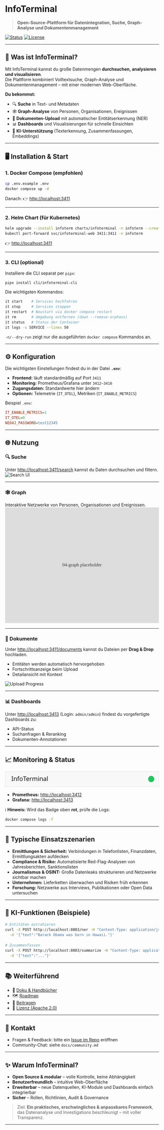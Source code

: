 # InfoTerminal

> **Open-Source-Plattform für Datenintegration, Suche, Graph-Analyse und Dokumentenmanagement**

[![Status](https://img.shields.io/badge/status-v0.1.0--pre-blue)](#) [![License](https://img.shields.io/badge/license-Apache--2.0-green)](#)

---

## 🚀 Was ist InfoTerminal?

Mit InfoTerminal kannst du große Datenmengen **durchsuchen, analysieren und visualisieren**.  
Die Plattform kombiniert Volltextsuche, Graph-Analyse und Dokumentenmanagement – mit einer modernen Web-Oberfläche.

**Du bekommst:**
- 🔍 **Suche** in Text- und Metadaten  
- 🕸️ **Graph-Analyse** von Personen, Organisationen, Ereignissen  
- 📄 **Dokumenten-Upload** mit automatischer Entitätserkennung (NER)  
- 📊 **Dashboards** und Visualisierungen für schnelle Einsichten  
- 🤖 **KI-Unterstützung** (Texterkennung, Zusammenfassungen, Embeddings)

---

## 🖥️ Installation & Start

### 1. Docker Compose (empfohlen)

```bash
cp .env.example .env
docker compose up -d
````

Danach:
👉 [http://localhost:3411](http://localhost:3411)

---

### 2. Helm Chart (für Kubernetes)

```bash
helm upgrade --install infoterm charts/infoterminal -n infoterm --create-namespace
kubectl port-forward svc/infoterminal-web 3411:3411 -n infoterm
```

👉 [http://localhost:3411](http://localhost:3411)

---

### 3. CLI (optional)

Installiere die CLI separat per `pipx`:

```bash
pipx install cli/infoterminal-cli
```

Die wichtigsten Kommandos:

```bash
it start    # Services hochfahren
it stop     # Services stoppen
it restart  # Neustart via docker compose restart
it rm       # Umgebung entfernen (down --remove-orphans)
it status   # Status der Container
it logs -s SERVICE --lines 50
```

`-n/--dry-run` zeigt nur die ausgeführten `docker compose` Kommandos an.

---

## ⚙️ Konfiguration

Die wichtigsten Einstellungen findest du in der Datei **`.env`**:

* **Frontend:** läuft standardmäßig auf Port `3411`
* **Monitoring:** Prometheus/Grafana unter `3412–3416`
* **Zugangsdaten:** Standardwerte hier ändern
* **Optionen:** Telemetrie (`IT_OTEL`), Metriken (`IT_ENABLE_METRICS`)

Beispiel `.env`:

```ini
IT_ENABLE_METRICS=1
IT_OTEL=0
NEO4J_PASSWORD=test12345
```

---

## 🌐 Nutzung

### 🔍 Suche

Unter [http://localhost:3411/search](http://localhost:3411/search) kannst du Daten durchsuchen und filtern.
![Search UI](docs/dev/img/search-ui.png)

---

### 🕸️ Graph

Interaktive Netzwerke von Personen, Organisationen und Ereignissen.
![Graph UI](docs/screenshots/04-graph.svg)

---

### 📄 Dokumente

Unter [http://localhost:3411/documents](http://localhost:3411/documents) kannst du Dateien per **Drag & Drop** hochladen.

* Entitäten werden automatisch hervorgehoben
* Fortschrittsanzeige beim Upload
* Detailansicht mit Kontext

![Upload Progress](docs/dev/img/upload-progress.png)

---

### 📊 Dashboards

Unter [http://localhost:3413](http://localhost:3413) (Login: `admin/admin`) findest du vorgefertigte Dashboards zu:

* API-Status
* Suchanfragen & Reranking
* Dokumenten-Annotationen

---

## 📈 Monitoring & Status

![Health Badge](docs/img/health-badge.svg)

* **Prometheus:** [http://localhost:3412](http://localhost:3412)
* **Grafana:** [http://localhost:3413](http://localhost:3413)

ℹ️ **Hinweis:** Wird das Badge oben **rot**, prüfe die Logs:

```bash
docker compose logs -f
```

---

## 🎯 Typische Einsatzszenarien

* **Ermittlungen & Sicherheit:** Verbindungen in Telefonlisten, Finanzdaten, Ermittlungsakten aufdecken
* **Compliance & Risiko:** Automatisierte Red-Flag-Analysen von Jahresberichten, Sanktionslisten
* **Journalismus & OSINT:** Große Datenleaks strukturieren und Netzwerke sichtbar machen
* **Unternehmen:** Lieferketten überwachen und Risiken früh erkennen
* **Forschung:** Netzwerke aus Interviews, Publikationen oder Open Data untersuchen

---

## 🧠 KI-Funktionen (Beispiele)

```bash
# Entitäten extrahieren
curl -X POST http://localhost:8003/ner -H "Content-Type: application/json" \
  -d '{"text":"Barack Obama was born in Hawaii."}'

# Zusammenfassen
curl -X POST http://localhost:8003/summarize -H "Content-Type: application/json" \
  -d '{"text":"..."}'
```

---

## 📚 Weiterführend

* 📄 [Doku & Handbücher](docs/)
* 🗺️ [Roadmap](#-roadmap)
* 🤝 [Beitragen](CONTRIBUTING.md)
* 📄 [Lizenz (Apache 2.0)](LICENSE)

---

## 💬 Kontakt

* Fragen & Feedback: bitte ein [Issue im Repo](../../issues) eröffnen
* Community-Chat: siehe `docs/community.md`

---

## ✨ Warum InfoTerminal?

* **Open Source & modular** – volle Kontrolle, keine Abhängigkeit
* **Benutzerfreundlich** – intuitive Web-Oberfläche
* **Erweiterbar** – neue Datenquellen, KI-Module und Dashboards einfach integrierbar
* **Sicher** – Rollen, Richtlinien, Audit & Governance

> Ziel: **Ein praktisches, erschwingliches & anpassbares Framework**, das Datenanalyse und Investigations beschleunigt – mit voller Transparenz.

---
